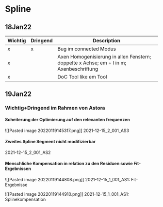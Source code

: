 # Spline
## 18Jan22
Wichtig | Dringend | Description |
-------|-------|--------------------------|
 x | x | Bug im connected Modus
 x |   | Axen Homogenisierung in allen Fenstern; doppelte x Achse; em + l in m; Axenbeschriftung |
 x |   | DoC Tool like em Tool |

## 19Jan22
### Wichtig+Dringend im Rahmen von Astora
#### Scheiterung der Optimierung auf den relevanten frequenzen
![[Pasted image 20220119145317.png]]
2021-12-15_2_001_AS3
#### Zweites Spline Segment nicht modifizierbar
2021-12-15_2_001_AS2
#### Menschliche Kompensation in relation zu den Residuen sowie Fit-Ergebnissen

![[Pasted image 20220119144808.png]]
2021-12-15_1_001_AS1: Fit-Ergebnisse 

![[Pasted image 20220119144910.png]]
2021-12-15_1_001_AS1: Splinekompensation